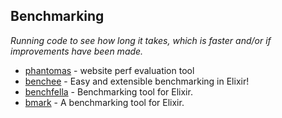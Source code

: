 
## Benchmarking
*Running code to see how long it takes, which is faster and/or if improvements have been made.*

* [phantomas](https://github.com/macbre/phantomas) - website perf evaluation tool
* [benchee](https://github.com/PragTob/benchee) - Easy and extensible benchmarking in Elixir!
* [benchfella](https://github.com/alco/benchfella) - Benchmarking tool for Elixir.
* [bmark](https://github.com/joekain/bmark) - A benchmarking tool for Elixir.
